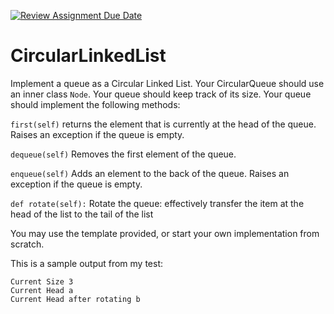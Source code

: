 [![Review Assignment Due Date](https://classroom.github.com/assets/deadline-readme-button-8d59dc4de5201274e310e4c54b9627a8934c3b88527886e3b421487c677d23eb.svg)](https://classroom.github.com/a/_6-c2kJ7)
# CircularLinkedList

Implement a queue as a Circular Linked List. Your CircularQueue should use an inner class ```Node```.
Your queue should keep track of its size.
Your queue should implement the following methods:

```first(self)```
returns the element that is currently at the head of the queue. Raises an exception if the queue is empty.

```dequeue(self)```
Removes the first element of the queue.

```enqueue(self)```
Adds an element to the back of the queue. Raises an exception if the queue is empty.

```def rotate(self):```
Rotate the queue: effectively transfer the item at the head of the list to the tail of the list

You may use the template provided, or start your own implementation from scratch.

This is a sample output from my test:

```Starting Size 0
Current Size 3
Current Head a
Current Head after rotating b
```
